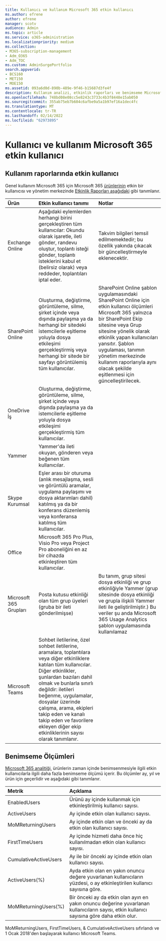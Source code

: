 ```yaml
---
title: Kullanıcı ve kullanım Microsoft 365 etkin kullanıcı
ms.author: efrene
author: efrene
manager: scotv
audience: Admin
ms.topic: article
ms.service: o365-administration
ms.localizationpriority: medium
ms.collection:
- M365-subscription-management
- Adm_O365
- Adm_TOC
ms.custom: AdminSurgePortfolio
search.appverid:
- BCS160
- MET150
- MOE150
ms.assetid: 093a6d0d-890b-489e-9f46-b15687d3fe4f
description: Kullanım analizi, etkinlik raporları ve benimseme Microsoft 365 hakkında bilgi edinin.
ms.openlocfilehash: 748bd08e08cc5e8243c3733c4b3f8448e15ab050
ms.sourcegitcommit: 355ab75eb7b604c6afbe9a5a1b97ef16a1dec4fc
ms.translationtype: MT
ms.contentlocale: tr-TR
ms.lasthandoff: 02/14/2022
ms.locfileid: "62973895"
---
```

# <a name="active-user-in-microsoft-365-usage-reports"></a>Kullanıcı ve kullanım Microsoft 365 etkin kullanıcı

## <a name="active-user-in-usage-reports"></a>Kullanım raporlarında etkin kullanıcı

Genel kullanım Microsoft 365 için Microsoft 365 [ürünlerinin](usage-analytics.md) etkin bir kullanıcısı ve yönetim merkezinde [Etkinlik Raporları aşağıdaki](../activity-reports/activity-reports.md) gibi tanımlanır. 
  
|**Ürün**|**Etkin kullanıcı tanımı**|**Notlar**|
|:-----|:-----|:-----|
|Exchange Online  <br/> |Aşağıdaki eylemlerden herhangi birini gerçekleştiren tüm kullanıcılar: Okundu olarak işaretle, ileti gönder, randevu oluştur, toplantı isteği gönder, toplantı isteklerini kabul et (belirsiz olarak) veya reddeder, toplantıları iptal eder.  <br/> |Takvim bilgileri temsil edilmemektedir; bu özellik yakında çıkacak bir güncelleştirmeyle eklenecektir.  <br/> |
|SharePoint Online  <br/> |Oluşturma, değiştirme, görüntüleme, silme, şirket içinde veya dışında paylaşma ya da herhangi bir sitedeki istemcilerle eşitleme yoluyla dosya etkileşimi gerçekleştirmiş veya herhangi bir sitede bir sayfayı görüntülemiş tüm kullanıcılar.  <br/> |SharePoint Online şablon uygulamasındaki SharePoint Online için etkin kullanıcı ölçümleri Microsoft 365 yalnızca bir SharePoint Ekip sitesine veya Grup sitesine yönelik olarak etkinlik yapan kullanıcıları yansıtır. Şablon uygulaması, tanımın yönetim merkezinde kullanım raporlarıyla aynı olacak şekilde eşitlenmesi için güncelleştirilecek.  <br/> |
|OneDrive İş  <br/> |Oluşturma, değiştirme, görüntüleme, silme, şirket içinde veya dışında paylaşma ya da istemcilerle eşitleme yoluyla dosya etkileşimi gerçekleştirmiş tüm kullanıcılar.  <br/> ||
|Yammer  <br/> |Yammer'da ileti okuyan, gönderen veya beğenen tüm kullanıcılar.  <br/> ||
|Skype Kurumsal  <br/> |Eşler arası bir oturuma (anlık mesajlaşma, sesli ve görüntülü aramalar, uygulama paylaşımı ve dosya aktarımları dahil) katılmış ya da bir konferans düzenlemiş veya konferansa katılmış tüm kullanıcılar.  <br/> ||
|Office  <br/> |Microsoft 365 Pro Plus, Visio Pro veya Project Pro aboneliğini en az bir cihazda etkinleştiren tüm kullanıcılar.  <br/> ||
|Microsoft 365 Grupları  <br/> |Posta kutusu etkinliği olan tüm grup üyeleri (gruba bir ileti gönderilmişse)  <br/> |Bu tanım, grup sitesi dosya etkinliği ve grup etkinliğiyle Yammer (grup sitesinde dosya etkinliği ve grupla ilişkili Yammer ileti ile geliştirilmiştir.) Bu veriler şu anda Microsoft 365 Usage Analytics şablon uygulamasında kullanılamaz  <br/> |
|Microsoft Teams  <br/> |Sohbet iletilerine, özel sohbet iletilerine, aramalara, toplantılara veya diğer etkinliklere katılan tüm kullanıcılar. Diğer etkinlikler, şunlardan bazıları dahil olmak ve bunlarla sınırlı değildir: iletileri beğenme, uygulamalar, dosyalar üzerinde çalışma, arama, ekipleri takip eden ve kanalı takip eden ve favorilere ekleyen diğer ekip etkinliklerinin sayısı olarak tanımlanır.  <br/> ||
   
## <a name="adoption-metrics"></a>Benimseme Ölçümleri

[Microsoft 365 analitiği,](usage-analytics.md) ürünlerin zaman içinde benimsenmesiyle ilgili etkin kullanıcılarla ilgili daha fazla benimseme ölçümü içerir. Bu ölçümler ay, yıl ve ürün için geçerlidir ve aşağıdaki gibi tanımlanır. 
  
|**Metrik**|**Açıklama**|
|:-----|:-----|
|EnabledUsers  <br/> |Ürünü ay içinde kullanmak için etkinleştirilmiş kullanıcı sayısı.  <br/> |
|ActiveUsers  <br/> |Ay içinde etkin olan kullanıcı sayısı.  <br/> |
|MoMReturningUsers  <br/> |Ay içinde etkin olan ve önceki ay da etkin olan kullanıcı sayısı.  <br/> |
|FirstTimeUsers  <br/> |Ay içinde hizmeti daha önce hiç kullanılmadan etkin olan kullanıcı sayısı.  <br/> |
|CumulativeActiveUsers  <br/> |Ay ile bir önceki ay içinde etkin olan kullanıcı sayısı.  <br/> |
|ActiveUsers(%)  <br/> |Ayda etkin olan en yakın onuncu değere yuvarlanan kullanıcıların yüzdesi, o ay etkinleştirilen kullanıcı sayısına göre.  <br/> |
|MoMReturningUsers(%)  <br/> |Bir önceki ay da etkin olan ayın en yakın onuncu değerine yuvarlanan kullanıcıların sayısı, etkin kullanıcı sayısına göre daha etkin olur.  <br/> |
   
MoMReturningUsers, FirstTimeUsers, &amp; CumulativeActiveUsers sıfırlandı ve 1 Ocak 2018'den başlayarak kullanıcı Microsoft Teams.
  
